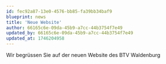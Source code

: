 ```yaml
---
id: fec92a87-13e0-4576-bb85-fa39bb34baf9
blueprint: news
title: 'Neue Website'
author: 66165c6e-09da-45b9-a7cc-44b3754f7e49
updated_by: 66165c6e-09da-45b9-a7cc-44b3754f7e49
updated_at: 1746204958
---
```

Wir begrüssen Sie auf der neuen Website des BTV Waldenburg
